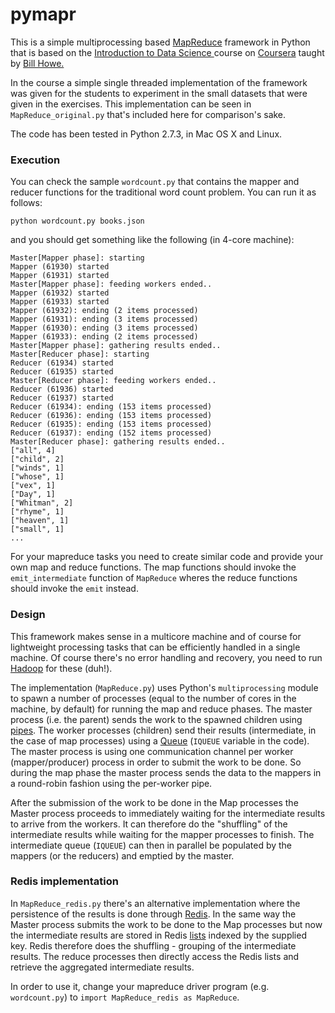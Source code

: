 pymapr
======

This is a simple multiprocessing based [MapReduce](http://en.wikipedia.org/wiki/MapReduce) framework in Python that is based on the [Introduction to Data Science ](https://class.coursera.org/datasci-001/) course on [Coursera](https://www.coursera.org/) taught by [Bill Howe.](http://homes.cs.washington.edu/~billhowe/)

In the course a simple single threaded implementation of the framework was given for the students to experiment in the small datasets that were given in the exercises. This implementation can be seen in ``MapReduce_original.py`` that's included here for comparison's sake.

The code has been tested in Python 2.7.3, in Mac OS X and Linux.

### Execution
You can check the sample ``wordcount.py`` that contains the mapper and reducer functions for the traditional word count problem. You can run it as follows:

    python wordcount.py books.json

and you should get something like the following (in 4-core machine):

	Master[Mapper phase]: starting
	Mapper (61930) started
	Mapper (61931) started
	Master[Mapper phase]: feeding workers ended..
	Mapper (61932) started
	Mapper (61933) started
	Mapper (61932): ending (2 items processed)
	Mapper (61931): ending (3 items processed)
	Mapper (61930): ending (3 items processed)
	Mapper (61933): ending (2 items processed)
	Master[Mapper phase]: gathering results ended..
	Master[Reducer phase]: starting
	Reducer (61934) started
	Reducer (61935) started
	Master[Reducer phase]: feeding workers ended..
	Reducer (61936) started
	Reducer (61937) started
	Reducer (61934): ending (153 items processed)
	Reducer (61936): ending (153 items processed)
	Reducer (61935): ending (153 items processed)
	Reducer (61937): ending (152 items processed)
	Master[Reducer phase]: gathering results ended..
	["all", 4]
	["child", 2]
	["winds", 1]
	["whose", 1]
	["vex", 1]
	["Day", 1]
	["Whitman", 2]
	["rhyme", 1]
	["heaven", 1]
	["small", 1]
	...

For your mapreduce tasks you need to create similar code and provide your own map and reduce functions. The map functions should invoke the ``emit_intermediate`` function of ``MapReduce`` wheres the reduce functions should invoke the ``emit`` instead.

### Design
This framework makes sense in a multicore machine and of course for lightweight processing tasks that can be efficiently handled in a single machine. Of course there's no  error handling and recovery, you need to run [Hadoop](http://hadoop.apache.org/) for these (duh!).

The implementation (``MapReduce.py``) uses Python's ``multiprocessing`` module to spawn a number of processes (equal to the number of cores in the machine, by default) for running the map and reduce phases. The master process (i.e. the parent) sends the work to the spawned children using [pipes](http://docs.python.org/2/library/multiprocessing.html#multiprocessing.Pipe). The worker processes (children) send their results (intermediate, in the case of map processes) using a [Queue](http://docs.python.org/2/library/multiprocessing.html#multiprocessing.Queue) (``IQUEUE`` variable in the code). The master process is using one communication channel per worker (mapper/producer) process in order to submit the work to be done. So during the map phase the master process sends the data to the mappers in a round-robin fashion using the per-worker pipe.

After the submission of the work to be done in the Map processes the Master process proceeds to immediately waiting for the intermediate results to arrive from the workers. It can therefore do the "shuffling" of the intermediate results while waiting for the mapper processes to finish. The intermediate queue (``IQUEUE``) can then in parallel be populated by the mappers (or the reducers) and emptied by the master. 


### Redis implementation
In ``MapReduce_redis.py`` there's an alternative implementation where the persistence of the results is done through [Redis](http://redis.io). In the same way the Master process submits the work to be done to the Map processes but now the intermediate results are stored in Redis [lists](http://redis.io/topics/data-types#lists) indexed by the supplied key. Redis therefore does the shuffling - grouping of the intermediate results. The reduce processes then directly access the Redis lists and retrieve the aggregated intermediate results.

In order to use it, change your mapreduce driver program (e.g. ``wordcount.py``) to ``import MapReduce_redis as MapReduce``.



